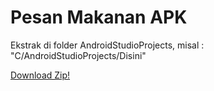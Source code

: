 # Pesan Makanan APK
Ekstrak di folder AndroidStudioProjects, misal : "C/AndroidStudioProjects/Disini"

[Download Zip!](https://github.com/iddevlop/iddevlop.github.io/raw/main/assets/pesan-makanan/PesanMakanan.zip)
